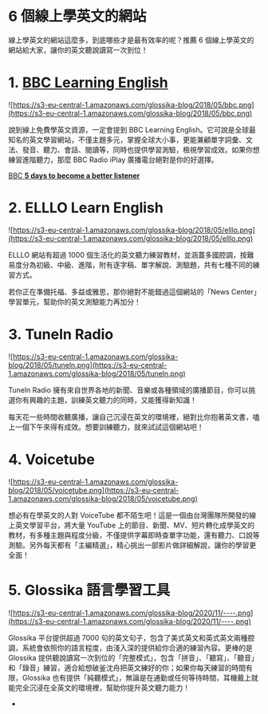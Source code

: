 # 6 個線上學英文的網站

線上學英文的網站這麼多，到底哪些才是最有效率的呢？推薦 6 個線上學英文的網站給大家，讓你的英文聽說讀寫一次到位！

# **1. [BBC Learning English](https://www.bbc.co.uk/learningenglish/)**

![https://s3-eu-central-1.amazonaws.com/glossika-blog/2018/05/bbc.png](https://s3-eu-central-1.amazonaws.com/glossika-blog/2018/05/bbc.png)

說到線上免費學英文資源，一定會提到 BBC Learning English。它可說是全球最知名的英文學習網站，不僅主題多元，掌握全球大小事，更能兼顧單字詞彙、文法、發音、聽力、會話、閱讀等，同時也提供學習測驗，檢視學習成效。如果你想練習進階聽力，那麼 BBC Radio iPlay 廣播電台絕對是你的好選擇。

[BBC **5 days to become a better listener**](6%20%E5%80%8B%E7%B7%9A%E4%B8%8A%E5%AD%B8%E8%8B%B1%E6%96%87%E7%9A%84%E7%B6%B2%E7%AB%99%20ab52658916f1472eb18b54ed3a7497f7/BBC%205%20days%20to%20become%20a%20better%20listener%204f9d6832c46c4ef388f577fbd8841f30.md)

# **2. ELLLO Learn English**

![https://s3-eu-central-1.amazonaws.com/glossika-blog/2018/05/elllo.png](https://s3-eu-central-1.amazonaws.com/glossika-blog/2018/05/elllo.png)

ELLLO 網站有超過 1000 個生活化的英文聽力練習教材，並涵蓋多國腔調，按難易度分為初級、中級、進階，附有逐字稿、單字解說、測驗題，共有七種不同的練習方式。

若你正在準備托福、多益或雅思，那你絕對不能錯過這個網站的「News Center」學習單元，幫助你的英文測驗能力再加分！

# **3. TuneIn Radio**

![https://s3-eu-central-1.amazonaws.com/glossika-blog/2018/05/tuneln.png](https://s3-eu-central-1.amazonaws.com/glossika-blog/2018/05/tuneln.png)

Tuneln Radio 擁有來自世界各地的新聞、音樂或各種領域的廣播節目，你可以挑選你有興趣的主題，訓練英文聽力的同時，又能獲得新知識！

每天花一些時間收聽廣播，讓自己沉浸在英文的環境裡，絕對比你抱著英文書，嗑上一個下午來得有成效。想要訓練聽力，就來試試這個網站吧！

# **4. Voicetube**

![https://s3-eu-central-1.amazonaws.com/glossika-blog/2018/05/voicetube.png](https://s3-eu-central-1.amazonaws.com/glossika-blog/2018/05/voicetube.png)

想必有在學英文的人對 VoiceTube 都不陌生吧！這是一個由台灣團隊所開發的線上英文學習平台，將大量 YouTube 上的節目、新聞、MV、短片轉化成學英文的教材，有多種主題與程度分級，不僅提供字幕即時查單字功能，還有聽力、口說等測驗。另外每天都有「主編精選」，精心挑出一部影片做詳細解說，讓你的學習更全面！

# **5. Glossika 語言學習工具**

![https://s3-eu-central-1.amazonaws.com/glossika-blog/2020/11/----.png](https://s3-eu-central-1.amazonaws.com/glossika-blog/2020/11/----.png)

Glossika 平台提供超過 7000 句的英文句子，包含了美式英文和英式英文兩種腔調，系統會依照你的語言程度，由淺入深的提供給你合適的練習內容。更棒的是 Glossika 提供聽說讀寫一次到位的「完整模式」，包含「拼音」、「聽寫」、「聽音」和「錄音」練習，適合給想破釜沈舟把英文練好的你；如果你每天練習的時間有限，Glossika 也有提供「純聽模式」，無論是在通勤或任何等待時間，耳機戴上就能完全沉浸在全英文的環境裡，幫助你提升英文聽力能力！

-